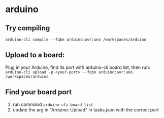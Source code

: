 # arduino

## Try compiling
`arduino-cli compile --fqbn arduino:avr:uno /workspaces/arduino`

## Upload to a board:

Plug in your Arduino, find its port with arduino-cli board list, then run:
`arduino-cli upload -p <your-port> --fqbn arduino:avr:uno /workspaces/arduino`

## Find your board port
1) run command `arduino-cli board list`
2) update the arg in "Arduino: Upload" in tasks.json with the correct port
